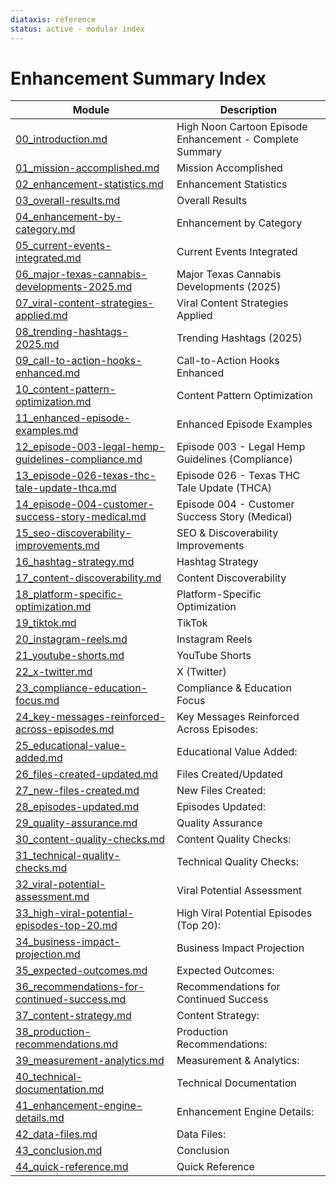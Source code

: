 ```yaml
---
diataxis: reference
status: active - modular index
---
```


# Enhancement Summary Index

| Module | Description |
|--------|-------------|
| [00_introduction.md](00_introduction.md) | High Noon Cartoon Episode Enhancement - Complete Summary |
| [01_mission-accomplished.md](01_mission-accomplished.md) | Mission Accomplished |
| [02_enhancement-statistics.md](02_enhancement-statistics.md) | Enhancement Statistics |
| [03_overall-results.md](03_overall-results.md) | Overall Results |
| [04_enhancement-by-category.md](04_enhancement-by-category.md) | Enhancement by Category |
| [05_current-events-integrated.md](05_current-events-integrated.md) | Current Events Integrated |
| [06_major-texas-cannabis-developments-2025.md](06_major-texas-cannabis-developments-2025.md) | Major Texas Cannabis Developments (2025) |
| [07_viral-content-strategies-applied.md](07_viral-content-strategies-applied.md) | Viral Content Strategies Applied |
| [08_trending-hashtags-2025.md](08_trending-hashtags-2025.md) | Trending Hashtags (2025) |
| [09_call-to-action-hooks-enhanced.md](09_call-to-action-hooks-enhanced.md) | Call-to-Action Hooks Enhanced |
| [10_content-pattern-optimization.md](10_content-pattern-optimization.md) | Content Pattern Optimization |
| [11_enhanced-episode-examples.md](11_enhanced-episode-examples.md) | Enhanced Episode Examples |
| [12_episode-003-legal-hemp-guidelines-compliance.md](12_episode-003-legal-hemp-guidelines-compliance.md) | Episode 003 - Legal Hemp Guidelines (Compliance) |
| [13_episode-026-texas-thc-tale-update-thca.md](13_episode-026-texas-thc-tale-update-thca.md) | Episode 026 - Texas THC Tale Update (THCA) |
| [14_episode-004-customer-success-story-medical.md](14_episode-004-customer-success-story-medical.md) | Episode 004 - Customer Success Story (Medical) |
| [15_seo-discoverability-improvements.md](15_seo-discoverability-improvements.md) | SEO & Discoverability Improvements |
| [16_hashtag-strategy.md](16_hashtag-strategy.md) | Hashtag Strategy |
| [17_content-discoverability.md](17_content-discoverability.md) | Content Discoverability |
| [18_platform-specific-optimization.md](18_platform-specific-optimization.md) | Platform-Specific Optimization |
| [19_tiktok.md](19_tiktok.md) | TikTok |
| [20_instagram-reels.md](20_instagram-reels.md) | Instagram Reels |
| [21_youtube-shorts.md](21_youtube-shorts.md) | YouTube Shorts |
| [22_x-twitter.md](22_x-twitter.md) | X (Twitter) |
| [23_compliance-education-focus.md](23_compliance-education-focus.md) | Compliance & Education Focus |
| [24_key-messages-reinforced-across-episodes.md](24_key-messages-reinforced-across-episodes.md) | Key Messages Reinforced Across Episodes: |
| [25_educational-value-added.md](25_educational-value-added.md) | Educational Value Added: |
| [26_files-created-updated.md](26_files-created-updated.md) | Files Created/Updated |
| [27_new-files-created.md](27_new-files-created.md) | New Files Created: |
| [28_episodes-updated.md](28_episodes-updated.md) | Episodes Updated: |
| [29_quality-assurance.md](29_quality-assurance.md) | Quality Assurance |
| [30_content-quality-checks.md](30_content-quality-checks.md) | Content Quality Checks: |
| [31_technical-quality-checks.md](31_technical-quality-checks.md) | Technical Quality Checks: |
| [32_viral-potential-assessment.md](32_viral-potential-assessment.md) | Viral Potential Assessment |
| [33_high-viral-potential-episodes-top-20.md](33_high-viral-potential-episodes-top-20.md) | High Viral Potential Episodes (Top 20): |
| [34_business-impact-projection.md](34_business-impact-projection.md) | Business Impact Projection |
| [35_expected-outcomes.md](35_expected-outcomes.md) | Expected Outcomes: |
| [36_recommendations-for-continued-success.md](36_recommendations-for-continued-success.md) | Recommendations for Continued Success |
| [37_content-strategy.md](37_content-strategy.md) | Content Strategy: |
| [38_production-recommendations.md](38_production-recommendations.md) | Production Recommendations: |
| [39_measurement-analytics.md](39_measurement-analytics.md) | Measurement & Analytics: |
| [40_technical-documentation.md](40_technical-documentation.md) | Technical Documentation |
| [41_enhancement-engine-details.md](41_enhancement-engine-details.md) | Enhancement Engine Details: |
| [42_data-files.md](42_data-files.md) | Data Files: |
| [43_conclusion.md](43_conclusion.md) | Conclusion |
| [44_quick-reference.md](44_quick-reference.md) | Quick Reference |
